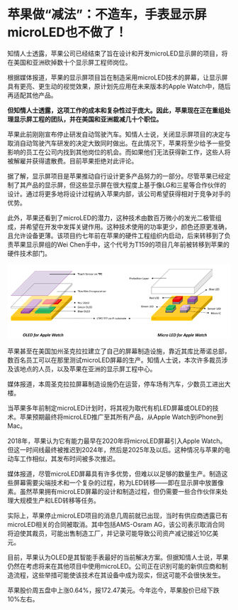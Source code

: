 # 苹果做“减法”：不造车，手表显示屏microLED也不做了！

知情人士透露，苹果公司已经结束了旨在设计和开发microLED显示屏的项目，将在美国和亚洲砍掉数十个显示屏工程师岗位。

根据媒体报道，苹果的显示屏项目旨在制造采用microLED技术的屏幕，让显示屏具有更亮、更生动的视觉效果，原计划先应用在未来版本的Apple
Watch中，随后再适配其他产品。

**但知情人士透露，这项工作的成本和复杂性过于庞大。因此，苹果现在正在重组处理显示屏工程的团队，并在美国和亚洲裁减几十个职位。**

苹果此前刚刚宣布停止研发自动驾驶汽车。知情人士说，关闭显示屏项目的决定与取消自动驾驶汽车研发的决定大致同时做出。在此情况下，苹果将至少给予一些受影响的员工在公司内找到其他岗位的机会。而如果他们无法获得新工作，这些人将被解雇并获得遣散费。目前苹果拒绝对此评论。

据了解，显示屏项目是苹果推动自行设计更多产品努力的一部分。尽管苹果已经定制了其产品的显示屏，但这些显示屏在很大程度上基于像LG和三星等合作伙伴的设计。通过将更多地将设计过程纳入苹果内部，该公司希望获得相对于竞争对手的优势。

此外，苹果还看到了microLED的潜力，这种技术由数百万微小的发光二极管组成，并希望在开发中发挥关键作用。这种技术使用的功率更少，颜色还原更准确，且允许设备更薄。该项目约七年前在苹果的硬件工程组织内启动，后来转移到了负责苹果显示屏组的Wei
Chen手中，这个代号为T159的项目几年前被转移到苹果的硬件技术部门。

![11e80e6e894367e1341b8a0657eb624a.jpg](https://raw.githubusercontent.com/qqhsx/qqnews_image/main/2024/03/23/苹果做“减法”：不造车，手表显示屏microLED也不做了！/11e80e6e894367e1341b8a0657eb624a.jpg)

苹果甚至在美国加州圣克拉拉建立了自己的屏幕制造设施，靠近其库比蒂诺总部，数百名员工可以在那里测试microLED屏幕的生产。知情人士说，本次许多裁员涉及该地点的人员，以及苹果在亚洲的显示屏工程中心。

媒体报道，本周圣克拉拉屏幕制造设施仍在运营，停车场有汽车，少数员工进出大楼。

当苹果多年前制定microLED计划时，将其视为取代有机LED屏幕或OLED的技术。苹果预期最终将microLED推广至其所有产品，从Apple
Watch到iPhone到Mac。

2018年，苹果认为它有能力最早在2020年将microLED屏幕引入Apple
Watch。但这一时间线最终被推迟到2024年，然后是2025年及以后。这种情况与苹果的电动车工作相似，其发布时间被多次推迟。

媒体报道，尽管microLED屏幕具有许多优势，但难以以足够的数量生产。制造这些屏幕需要尖端技术和一个复杂的过程，称为LED转移——即在显示屏中放置像素。虽然苹果拥有microLED屏幕的设计和制造过程，但仍需要一些合作伙伴来处理大规模生产和LED转移等任务。

实际上，苹果停止microLED项目的消息几周前就已出现，当时有供应商透露已有microLED相关的合同被取消。其中包括AMS-Osram
AG，该公司表示取消合同将迫使其裁员，可能出售制造工厂，并记录可能导致公司资产减记接近10亿美元。

目前，苹果认为OLED是其智能手表最好的当前解决方案。但据知情人士说，苹果仍然在考虑将来在其他项目中使用microLED。公司正在识别可能的新供应商和制造流程，这些举措可能使该技术在其设备中成为现实，但这可能不会很快发生。

苹果股价周五盘中上涨0.64%，报172.47美元。今年迄今，苹果股价已经下跌10%左右。

